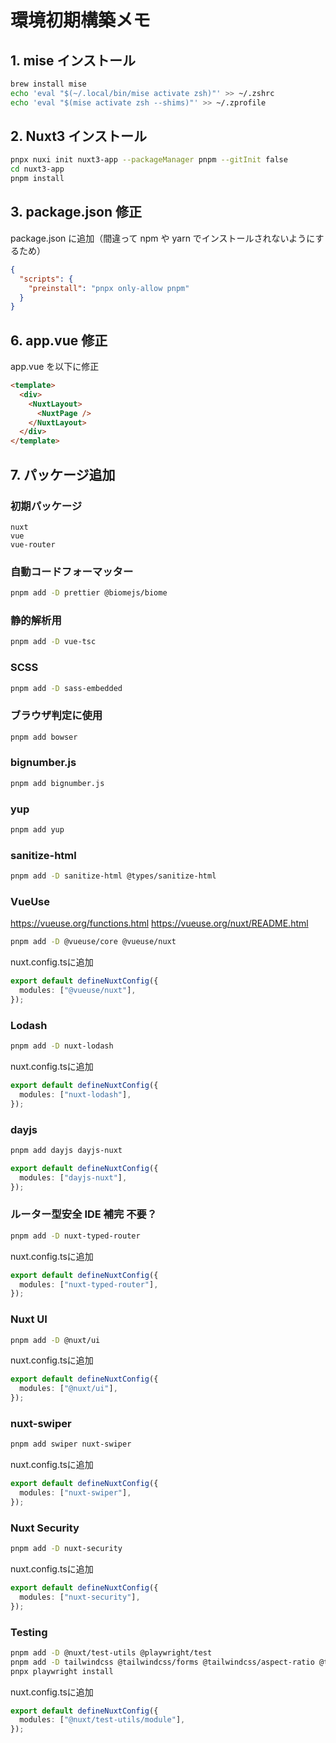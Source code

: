 # 環境初期構築メモ

## 1. mise インストール

```bash
brew install mise
echo 'eval "$(~/.local/bin/mise activate zsh)"' >> ~/.zshrc
echo 'eval "$(mise activate zsh --shims)"' >> ~/.zprofile
```

## 2. Nuxt3 インストール

```bash
pnpx nuxi init nuxt3-app --packageManager pnpm --gitInit false
cd nuxt3-app
pnpm install
```

## 3. package.json 修正

package.json に追加（間違って npm や yarn でインストールされないようにするため）

```json
{
  "scripts": {
    "preinstall": "pnpx only-allow pnpm"
  }
}
```

## 6. app.vue 修正

app.vue を以下に修正

```html
<template>
  <div>
    <NuxtLayout>
      <NuxtPage />
    </NuxtLayout>
  </div>
</template>
```

## 7. パッケージ追加

### 初期パッケージ

```text
nuxt
vue
vue-router
```

### 自動コードフォーマッター

```bash
pnpm add -D prettier @biomejs/biome
```

### 静的解析用

```bash
pnpm add -D vue-tsc
```

### SCSS

```bash
pnpm add -D sass-embedded
```

### ブラウザ判定に使用

```bash
pnpm add bowser
```

### bignumber.js

```bash
pnpm add bignumber.js
```

### yup

```bash
pnpm add yup
```

### sanitize-html

```bash
pnpm add -D sanitize-html @types/sanitize-html
```

### VueUse

<https://vueuse.org/functions.html>
<https://vueuse.org/nuxt/README.html>

```bash
pnpm add -D @vueuse/core @vueuse/nuxt
```

nuxt.config.tsに追加

```ts
export default defineNuxtConfig({
  modules: ["@vueuse/nuxt"],
});
```

### Lodash

```bash
pnpm add -D nuxt-lodash
```

nuxt.config.tsに追加

```ts
export default defineNuxtConfig({
  modules: ["nuxt-lodash"],
});
```

### dayjs

```bash
pnpm add dayjs dayjs-nuxt
```

```ts
export default defineNuxtConfig({
  modules: ["dayjs-nuxt"],
});
```

### ルーター型安全 IDE 補完 不要？

```bash
pnpm add -D nuxt-typed-router
```

nuxt.config.tsに追加

```ts
export default defineNuxtConfig({
  modules: ["nuxt-typed-router"],
});
```

### Nuxt UI

```bash
pnpm add -D @nuxt/ui
```

nuxt.config.tsに追加

```ts
export default defineNuxtConfig({
  modules: ["@nuxt/ui"],
});
```

### nuxt-swiper

```bash
pnpm add swiper nuxt-swiper
```

nuxt.config.tsに追加

```ts
export default defineNuxtConfig({
  modules: ["nuxt-swiper"],
});
```

### Nuxt Security

```bash
pnpm add -D nuxt-security
```

nuxt.config.tsに追加

```ts
export default defineNuxtConfig({
  modules: ["nuxt-security"],
});
```

### Testing

```bash
pnpm add -D @nuxt/test-utils @playwright/test
pnpm add -D tailwindcss @tailwindcss/forms @tailwindcss/aspect-ratio @tailwindcss/typography @tailwindcss/container-queries @headlessui/tailwindcss
pnpx playwright install
```

nuxt.config.tsに追加

```ts
export default defineNuxtConfig({
  modules: ["@nuxt/test-utils/module"],
});
```
